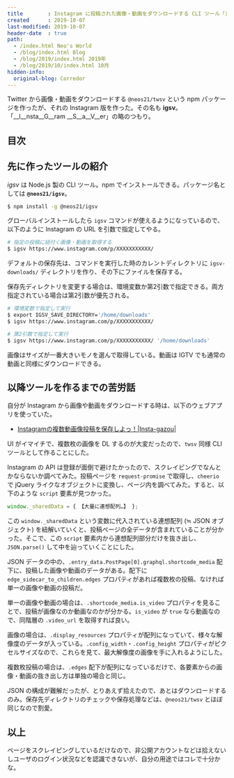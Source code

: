 ```yaml
---
title        : Instagram に投稿された画像・動画をダウンロードする CLI ツール「igsv」を作った
created      : 2019-10-07
last-modified: 2019-10-07
header-date  : true
path:
  - /index.html Neo's World
  - /blog/index.html Blog
  - /blog/2019/index.html 2019年
  - /blog/2019/10/index.html 10月
hidden-info:
  original-blog: Corredor
---
```


Twitter から画像・動画をダウンロードする `@neos21/twsv` という npm パッケージを作ったが、それの Instagram 版を作った。その名も __igsv__。「__I__nsta__G__ram __S__a__V__er」の略のつもり。

## 目次

## 先に作ったツールの紹介

_igsv_ は Node.js 製の CLI ツール。npm でインストールできる。パッケージ名としては __`@neos21/igsv`__。

```bash
$ npm install -g @neos21/igsv
```

グローバルインストールしたら `igsv` コマンドが使えるようになっているので、以下のように Instagram の URL を引数で指定してやる。

```bash
# 指定の投稿に紐付く画像・動画を取得する
$ igsv https://www.instagram.com/p/XXXXXXXXXXX/
```

デフォルトの保存先は、コマンドを実行した時のカレントディレクトリに `igsv-downloads/` ディレクトリを作り、その下にファイルを保存する。

保存先ディレクトリを変更する場合は、環境変数か第2引数で指定できる。両方指定されている場合は第2引数が優先される。

```bash
# 環境変数で指定して実行
$ export IGSV_SAVE_DIRECTORY='/home/downloads'
$ igsv https://www.instagram.com/p/XXXXXXXXXXX/

# 第2引数で指定して実行
$ igsv https://www.instagram.com/p/XXXXXXXXXXX/ '/home/downloads'
```

画像はサイズが一番大きいモノを選んで取得している。動画は IGTV でも通常の動画と同様にダウンロードできる。

## 以降ツールを作るまでの苦労話

自分が Instagram から画像や動画をダウンロードする時は、以下のウェブアプリを使っていた。

- [Instagramの複数動画像投稿を保存しよっ！|Insta-gazou|](https://nurumayu.net/instagazou/geturl2.php)

UI がイマイチで、複数枚の画像を DL するのが大変だったので、`twsv` 同様 CLI ツールとして作ることにした。

Instagram の API は登録が面倒で避けたかったので、スクレイピングでなんとかならないか調べてみた。投稿ページを `request-promise` で取得し、`cheerio` で jQuery ライクなオブジェクトに変換し、ページ内を調べてみた。すると、以下のような `script` 要素が見つかった。

```javascript
window._sharedData = { 【大量に連想配列…】 };
```

この `window._sharedData` という変数に代入されている連想配列 (≒ JSON オブジェクト) を紐解いていくと、投稿ページの全データが含まれていることが分かった。そこで、この `script` 要素内から連想配列部分だけを抜き出し、`JSON.parse()` して中を辿っていくことにした。

JSON データの中の、`.entry_data.PostPage[0].graphql.shortcode_media` 配下に、投稿した画像や動画のデータがある。配下に `edge_sidecar_to_children.edges` プロパティがあれば複数枚の投稿、なければ単一の画像や動画の投稿だ。

単一の画像や動画の場合は、`.shortcode_media.is_video` プロパティを見ることで、投稿が画像なのか動画なのかが分かる。`is_video` が `true` なら動画なので、同階層の `.video_url` を取得すれば良い。

画像の場合は、`.display_resources` プロパティが配列になっていて、様々な解像度のデータが入っている。`.config_width`・`.config_height` プロパティがピクセルサイズなので、これらを見て、最大解像度の画像を手に入れるようにした。

複数枚投稿の場合は、`.edges` 配下が配列になっているだけで、各要素からの画像・動画の抜き出し方は単独の場合と同じ。

JSON の構成が難解だったが、とりあえず拾えたので、あとはダウンロードするのみ。保存先ディレクトリのチェックや保存処理などは、`@neos21/twsv` とほぼ同じなので割愛。

## 以上

ページをスクレイピングしているだけなので、非公開アカウントなどは拾えないしユーザのログイン状況などを認識できないが、自分の用途ではコレで十分かな。
